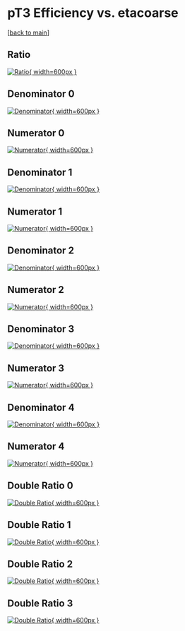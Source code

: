 # pT3 Efficiency vs. etacoarse

[[back to main](./)]



## Ratio

[![Ratio](../mtv/var/pT3_xtr_0_0_eff_etacoarse.png){ width=600px }](../mtv/var/pT3_xtr_0_0_eff_etacoarse.pdf)

## Denominator 0

[![Denominator](../mtv/den/pT3_xtr_0_0_eff_etacoarse_den0.png){ width=600px }](../mtv/den/pT3_xtr_0_0_eff_etacoarse_den0.pdf)

## Numerator 0

[![Numerator](../mtv/num/pT3_xtr_0_0_eff_etacoarse_num0.png){ width=600px }](../mtv/num/pT3_xtr_0_0_eff_etacoarse_num0.pdf)

## Denominator 1

[![Denominator](../mtv/den/pT3_xtr_0_0_eff_etacoarse_den1.png){ width=600px }](../mtv/den/pT3_xtr_0_0_eff_etacoarse_den1.pdf)

## Numerator 1

[![Numerator](../mtv/num/pT3_xtr_0_0_eff_etacoarse_num1.png){ width=600px }](../mtv/num/pT3_xtr_0_0_eff_etacoarse_num1.pdf)

## Denominator 2

[![Denominator](../mtv/den/pT3_xtr_0_0_eff_etacoarse_den2.png){ width=600px }](../mtv/den/pT3_xtr_0_0_eff_etacoarse_den2.pdf)

## Numerator 2

[![Numerator](../mtv/num/pT3_xtr_0_0_eff_etacoarse_num2.png){ width=600px }](../mtv/num/pT3_xtr_0_0_eff_etacoarse_num2.pdf)

## Denominator 3

[![Denominator](../mtv/den/pT3_xtr_0_0_eff_etacoarse_den3.png){ width=600px }](../mtv/den/pT3_xtr_0_0_eff_etacoarse_den3.pdf)

## Numerator 3

[![Numerator](../mtv/num/pT3_xtr_0_0_eff_etacoarse_num3.png){ width=600px }](../mtv/num/pT3_xtr_0_0_eff_etacoarse_num3.pdf)

## Denominator 4

[![Denominator](../mtv/den/pT3_xtr_0_0_eff_etacoarse_den4.png){ width=600px }](../mtv/den/pT3_xtr_0_0_eff_etacoarse_den4.pdf)

## Numerator 4

[![Numerator](../mtv/num/pT3_xtr_0_0_eff_etacoarse_num4.png){ width=600px }](../mtv/num/pT3_xtr_0_0_eff_etacoarse_num4.pdf)

## Double Ratio 0

[![Double Ratio](../mtv/ratio/pT3_xtr_0_0_eff_etacoarse_ratio0.png){ width=600px }](../mtv/ratio/pT3_xtr_0_0_eff_etacoarse_ratio0.pdf)

## Double Ratio 1

[![Double Ratio](../mtv/ratio/pT3_xtr_0_0_eff_etacoarse_ratio1.png){ width=600px }](../mtv/ratio/pT3_xtr_0_0_eff_etacoarse_ratio1.pdf)

## Double Ratio 2

[![Double Ratio](../mtv/ratio/pT3_xtr_0_0_eff_etacoarse_ratio2.png){ width=600px }](../mtv/ratio/pT3_xtr_0_0_eff_etacoarse_ratio2.pdf)

## Double Ratio 3

[![Double Ratio](../mtv/ratio/pT3_xtr_0_0_eff_etacoarse_ratio3.png){ width=600px }](../mtv/ratio/pT3_xtr_0_0_eff_etacoarse_ratio3.pdf)

